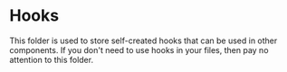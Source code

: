 # Hooks
This folder is used to store self-created hooks that can be used in other components. If you don't need to use hooks in your files, then pay no attention to this folder.